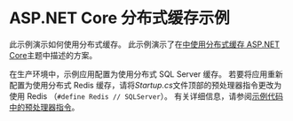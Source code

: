 # <a name="aspnet-core-distributed-cache-sample"></a>ASP.NET Core 分布式缓存示例

此示例演示如何使用分布式缓存。 此示例演示了在[中使用分布式缓存 ASP.NET Core](https://docs.microsoft.com/aspnet/core/performance/caching/distributed)主题中描述的方案。

在生产环境中，示例应用配置为使用分布式 SQL Server 缓存。 若要将应用重新配置为使用分布式 Redis 缓存，请将*Startup.cs*文件顶部的预处理器指令更改为使用 Redis （`#define Redis // SQLServer`）。 有关详细信息，请参阅[示例代码中的预处理器指令](https://docs.microsoft.com/aspnet/core/#preprocessor-directives-in-sample-code)。
